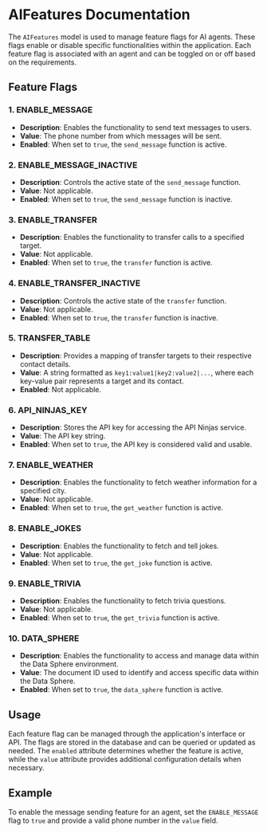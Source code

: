 # AIFeatures Documentation

The `AIFeatures` model is used to manage feature flags for AI agents. These flags enable or disable specific functionalities within the application. Each feature flag is associated with an agent and can be toggled on or off based on the requirements.

## Feature Flags

### 1. ENABLE_MESSAGE
- **Description**: Enables the functionality to send text messages to users.
- **Value**: The phone number from which messages will be sent.
- **Enabled**: When set to `true`, the `send_message` function is active.

### 2. ENABLE_MESSAGE_INACTIVE
- **Description**: Controls the active state of the `send_message` function.
- **Value**: Not applicable.
- **Enabled**: When set to `true`, the `send_message` function is inactive.

### 3. ENABLE_TRANSFER
- **Description**: Enables the functionality to transfer calls to a specified target.
- **Value**: Not applicable.
- **Enabled**: When set to `true`, the `transfer` function is active.

### 4. ENABLE_TRANSFER_INACTIVE
- **Description**: Controls the active state of the `transfer` function.
- **Value**: Not applicable.
- **Enabled**: When set to `true`, the `transfer` function is inactive.

### 5. TRANSFER_TABLE
- **Description**: Provides a mapping of transfer targets to their respective contact details.
- **Value**: A string formatted as `key1:value1|key2:value2|...`, where each key-value pair represents a target and its contact.
- **Enabled**: Not applicable.

### 6. API_NINJAS_KEY
- **Description**: Stores the API key for accessing the API Ninjas service.
- **Value**: The API key string.
- **Enabled**: When set to `true`, the API key is considered valid and usable.

### 7. ENABLE_WEATHER
- **Description**: Enables the functionality to fetch weather information for a specified city.
- **Value**: Not applicable.
- **Enabled**: When set to `true`, the `get_weather` function is active.

### 8. ENABLE_JOKES
- **Description**: Enables the functionality to fetch and tell jokes.
- **Value**: Not applicable.
- **Enabled**: When set to `true`, the `get_joke` function is active.

### 9. ENABLE_TRIVIA
- **Description**: Enables the functionality to fetch trivia questions.
- **Value**: Not applicable.
- **Enabled**: When set to `true`, the `get_trivia` function is active.

### 10. DATA_SPHERE
- **Description**: Enables the functionality to access and manage data within the Data Sphere environment.
- **Value**: The document ID used to identify and access specific data within the Data Sphere.
- **Enabled**: When set to `true`, the `data_sphere` function is active.

## Usage

Each feature flag can be managed through the application's interface or API. The flags are stored in the database and can be queried or updated as needed. The `enabled` attribute determines whether the feature is active, while the `value` attribute provides additional configuration details when necessary.

## Example

To enable the message sending feature for an agent, set the `ENABLE_MESSAGE` flag to `true` and provide a valid phone number in the `value` field.
